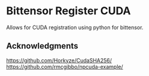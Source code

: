 # Bittensor Register CUDA

Allows for CUDA registration using python for bittensor.

## Acknowledgments

https://github.com/Horkyze/CudaSHA256/  
https://github.com/rmcgibbo/npcuda-example/  
